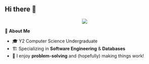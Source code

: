 ## Hi there 👋

<p align="center">
  <img src="https://readme-typing-svg.herokuapp.com?color=00F7FF&size=24&center=true&vCenter=true&width=600&height=50&lines=Hello!+I+am+Wei+Bin!;Nice+to+meet+you+👋" />
</p>

🚀 **About Me**  
- 🎓 Y2 Computer Science Undergraduate  
- 🏗️ Specializing in **Software Engineering** & **Databases**  
- 🤔 I enjoy **problem-solving** and (hopefully) making things work!  

